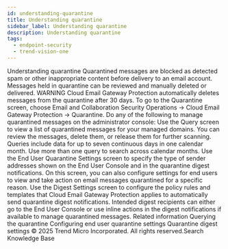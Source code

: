 ```yaml
---
id: understanding-quarantine
title: Understanding quarantine
sidebar_label: Understanding quarantine
description: Understanding quarantine
tags:
  - endpoint-security
  - trend-vision-one
---
```


 Understanding quarantine Quarantined messages are blocked as detected spam or other inappropriate content before delivery to an email account. Messages held in quarantine can be reviewed and manually deleted or delivered. WARNING Cloud Email Gateway Protection automatically deletes messages from the quarantine after 30 days. To go to the Quarantine screen, choose Email and Collaboration Security Operations → Cloud Email Gateway Protection → Quarantine. Do any of the following to manage quarantined messages on the administrator console: Use the Query screen to view a list of quarantined messages for your managed domains. You can review the messages, delete them, or release them for further scanning. Queries include data for up to seven continuous days in one calendar month. Use more than one query to search across calendar months. Use the End User Quarantine Settings screen to specify the type of sender addresses shown on the End User Console and in the quarantine digest notifications. On this screen, you can also configure settings for end users to view and take action on email messages quarantined for a specific reason. Use the Digest Settings screen to configure the policy rules and templates that Cloud Email Gateway Protection applies to automatically send quarantine digest notifications. Intended digest recipients can either go to the End User Console or use inline actions in the digest notifications if available to manage quarantined messages. Related information Querying the quarantine Configuring end user quarantine settings Quarantine digest settings © 2025 Trend Micro Incorporated. All rights reserved.Search Knowledge Base